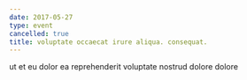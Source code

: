 ```yaml
---
date: 2017-05-27
type: event
cancelled: true
title: voluptate occaecat irure aliqua. consequat.
---
```

ut et eu dolor ea reprehenderit voluptate nostrud dolore dolore